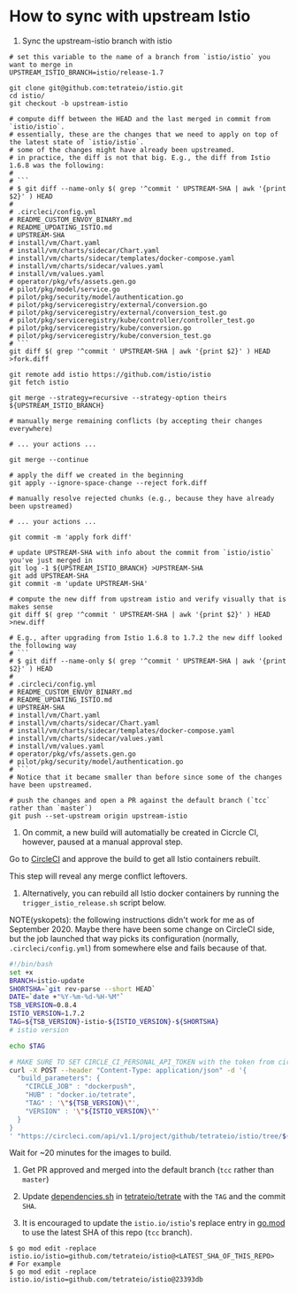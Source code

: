 # How to sync with upstream Istio

1. Sync the upstream-istio branch with istio

```shell
# set this variable to the name of a branch from `istio/istio` you want to merge in
UPSTREAM_ISTIO_BRANCH=istio/release-1.7

git clone git@github.com:tetrateio/istio.git
cd istio/
git checkout -b upstream-istio

# compute diff between the HEAD and the last merged in commit from `istio/istio`.
# essentially, these are the changes that we need to apply on top of the latest state of `istio/istio`.
# some of the changes might have already been upstreamed.
# in practice, the diff is not that big. E.g., the diff from Istio 1.6.8 was the following:
#
# ```
# $ git diff --name-only $( grep '^commit ' UPSTREAM-SHA | awk '{print $2}' ) HEAD
#
# .circleci/config.yml
# README_CUSTOM_ENVOY_BINARY.md
# README_UPDATING_ISTIO.md
# UPSTREAM-SHA
# install/vm/Chart.yaml
# install/vm/charts/sidecar/Chart.yaml
# install/vm/charts/sidecar/templates/docker-compose.yaml
# install/vm/charts/sidecar/values.yaml
# install/vm/values.yaml
# operator/pkg/vfs/assets.gen.go
# pilot/pkg/model/service.go
# pilot/pkg/security/model/authentication.go
# pilot/pkg/serviceregistry/external/conversion.go
# pilot/pkg/serviceregistry/external/conversion_test.go
# pilot/pkg/serviceregistry/kube/controller/controller_test.go
# pilot/pkg/serviceregistry/kube/conversion.go
# pilot/pkg/serviceregistry/kube/conversion_test.go
# ```
git diff $( grep '^commit ' UPSTREAM-SHA | awk '{print $2}' ) HEAD >fork.diff

git remote add istio https://github.com/istio/istio
git fetch istio

git merge --strategy=recursive --strategy-option theirs ${UPSTREAM_ISTIO_BRANCH}

# manually merge remaining conflicts (by accepting their changes everywhere)

# ... your actions ...

git merge --continue

# apply the diff we created in the beginning
git apply --ignore-space-change --reject fork.diff

# manually resolve rejected chunks (e.g., because they have already been upstreamed)

# ... your actions ...

git commit -m 'apply fork diff'

# update UPSTREAM-SHA with info about the commit from `istio/istio` you've just merged in
git log -1 ${UPSTREAM_ISTIO_BRANCH} >UPSTREAM-SHA
git add UPSTREAM-SHA
git commit -m 'update UPSTREAM-SHA'

# compute the new diff from upstream istio and verify visually that is makes sense
git diff $( grep '^commit ' UPSTREAM-SHA | awk '{print $2}' ) HEAD >new.diff

# E.g., after upgrading from Istio 1.6.8 to 1.7.2 the new diff looked the following way
# ```
# $ git diff --name-only $( grep '^commit ' UPSTREAM-SHA | awk '{print $2}' ) HEAD
#
# .circleci/config.yml
# README_CUSTOM_ENVOY_BINARY.md
# README_UPDATING_ISTIO.md
# UPSTREAM-SHA
# install/vm/Chart.yaml
# install/vm/charts/sidecar/Chart.yaml
# install/vm/charts/sidecar/templates/docker-compose.yaml
# install/vm/charts/sidecar/values.yaml
# install/vm/values.yaml
# operator/pkg/vfs/assets.gen.go
# pilot/pkg/security/model/authentication.go
# ```
# Notice that it became smaller than before since some of the changes have been upstreamed.

# push the changes and open a PR against the default branch (`tcc` rather than `master`)
git push --set-upstream origin upstream-istio
```

1. On commit, a new build will automatially be created in Cicrcle CI, however, paused at a manual approval step.

Go to [CircleCI](https://app.circleci.com/pipelines/github/tetrateio/istio) and approve the build to get all Istio containers
rebuilt.

This step will reveal any merge conflict leftovers.

1. Alternatively, you can rebuild all Istio docker containers by running the `trigger_istio_release.sh` script below.

NOTE(yskopets): the following instructions didn't work for me as of September 2020.
                Maybe there have been some change on CircleCI side, but the job launched that way
                picks its configuration (normally, `.circleci/config.yml`) from somewhere else
                and fails because of that.

```bash
#!/bin/bash
set +x
BRANCH=istio-update
SHORTSHA=`git rev-parse --short HEAD`
DATE=`date +"%Y-%m-%d-%H-%M"`
TSB_VERSION=0.8.4
ISTIO_VERSION=1.7.2
TAG=${TSB_VERSION}-istio-${ISTIO_VERSION}-${SHORTSHA}
# istio version

echo $TAG

# MAKE SURE TO SET CIRCLE_CI_PERSONAL_API_TOKEN with the token from circleci
curl -X POST --header "Content-Type: application/json" -d '{
  "build_parameters": {
    "CIRCLE_JOB" : "dockerpush",
    "HUB" : "docker.io/tetrate",
    "TAG" : '\"${TSB_VERSION}\"',
    "VERSION" : '\"${ISTIO_VERSION}\"'
  }
}
' "https://circleci.com/api/v1.1/project/github/tetrateio/istio/tree/${BRANCH}?circle-token=${CIRCLE_CI_PERSONAL_API_TOKEN}"
```

Wait for ~20 minutes for the images to build.

1. Get PR approved and merged into the default branch (`tcc` rather than `master`)

1. Update [dependencies.sh](https://github.com/tetrateio/tetrate/blob/master/dependencies.sh) in [tetrateio/tetrate](https://github.com/tetrateio/tetrate) with the `TAG` and the commit `SHA`.

1. It is encouraged to update the `istio.io/istio`'s replace entry in [go.mod](https://github.com/tetrateio/tetrate/blob/master/go.mod) to use the latest SHA of this repo (`tcc` branch).

```shell
$ go mod edit -replace istio.io/istio=github.com/tetrateio/istio@<LATEST_SHA_OF_THIS_REPO>
# For example
$ go mod edit -replace istio.io/istio=github.com/tetrateio/istio@23393db
```
